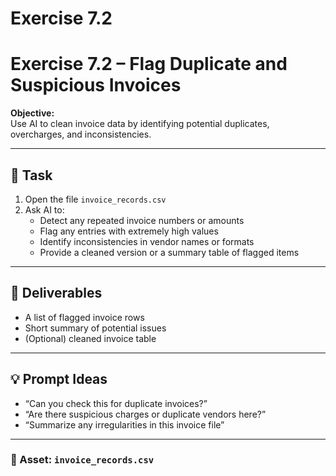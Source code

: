 # Exercise 7.2

# Exercise 7.2 – Flag Duplicate and Suspicious Invoices

**Objective:**  
Use AI to clean invoice data by identifying potential duplicates, overcharges, and inconsistencies.

---

## 📝 Task

1. Open the file `invoice_records.csv`
2. Ask AI to:
   - Detect any repeated invoice numbers or amounts
   - Flag any entries with extremely high values
   - Identify inconsistencies in vendor names or formats
   - Provide a cleaned version or a summary table of flagged items

---

## 🎯 Deliverables

- A list of flagged invoice rows
- Short summary of potential issues
- (Optional) cleaned invoice table

---

## 💡 Prompt Ideas

- “Can you check this for duplicate invoices?”
- “Are there suspicious charges or duplicate vendors here?”
- “Summarize any irregularities in this invoice file”

---

### 📁 Asset: `invoice_records.csv`



